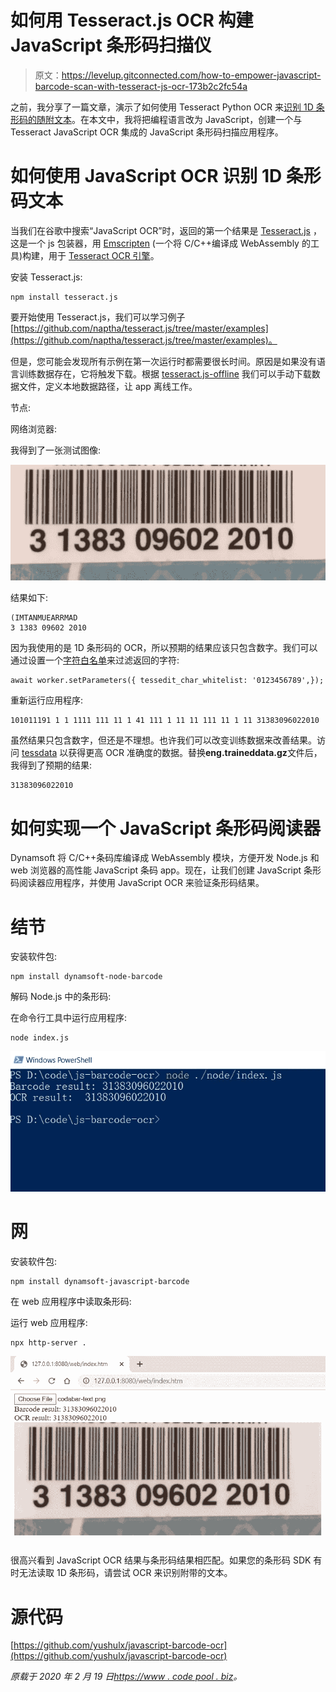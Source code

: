 # 如何用 Tesseract.js OCR 构建 JavaScript 条形码扫描仪

> 原文：<https://levelup.gitconnected.com/how-to-empower-javascript-barcode-scan-with-tesseract-js-ocr-173b2c2fc54a>

之前，我分享了一篇文章，演示了如何使用 Tesseract Python OCR 来[识别 1D 条形码的随附文本](https://www.codepool.biz/tesseract-ocr-python-barcode.html)。在本文中，我将把编程语言改为 JavaScript，创建一个与 Tesseract JavaScript OCR 集成的 JavaScript 条形码扫描应用程序。

# 如何使用 JavaScript OCR 识别 1D 条形码文本

当我们在谷歌中搜索“JavaScript OCR”时，返回的第一个结果是 [Tesseract.js](https://github.com/naptha/tesseract.js) ，这是一个 js 包装器，用 [Emscripten](https://github.com/emscripten-core/emscripten) (一个将 C/C++编译成 WebAssembly 的工具)构建，用于 [Tesseract OCR 引擎](https://github.com/tesseract-ocr/tesseract)。

安装 Tesseract.js:

```
npm install tesseract.js
```

要开始使用 Tesseract.js，我们可以学习例子[https://github.com/naptha/tesseract.js/tree/master/examples](https://github.com/naptha/tesseract.js/tree/master/examples)。

但是，您可能会发现所有示例在第一次运行时都需要很长时间。原因是如果没有语言训练数据存在，它将触发下载。根据 [tesseract.js-offline](https://github.com/jeromewu/tesseract.js-offline) 我们可以手动下载数据文件，定义本地数据路径，让 app 离线工作。

节点:

网络浏览器:

我得到了一张测试图像:

![](img/d7b30cb55af4763218e16fedfd8f6710.png)

结果如下:

```
(IMTANMUEARRMAD 
3 1383 09602 2010
```

因为我使用的是 1D 条形码的 OCR，所以预期的结果应该只包含数字。我们可以通过设置一个[字符白名单](https://github.com/naptha/tesseract.js/blob/master/docs/api.md#worker-set-parameters)来过滤返回的字符:

```
await worker.setParameters({ tessedit_char_whitelist: '0123456789',});
```

重新运行应用程序:

```
101011191 1 1 1111 111 11 1 41 111 1 11 11 111 11 1 11 31383096022010
```

虽然结果只包含数字，但还是不理想。也许我们可以改变训练数据来改善结果。访问 [tessdata](https://github.com/naptha/tessdata) 以获得更高 OCR 准确度的数据。替换**eng.traineddata.gz**文件后，我得到了预期的结果:

```
31383096022010
```

# 如何实现一个 JavaScript 条形码阅读器

Dynamsoft 将 C/C++条码库编译成 WebAssembly 模块，方便开发 Node.js 和 web 浏览器的高性能 JavaScript 条码 app。现在，让我们创建 JavaScript 条形码阅读器应用程序，并使用 JavaScript OCR 来验证条形码结果。

# 结节

安装软件包:

```
npm install dynamsoft-node-barcode
```

解码 Node.js 中的条形码:

在命令行工具中运行应用程序:

```
node index.js
```

![](img/cc5ef2fc116989eb7a6fe525e802a74e.png)

# 网

安装软件包:

```
npm install dynamsoft-javascript-barcode
```

在 web 应用程序中读取条形码:

运行 web 应用程序:

```
npx http-server .
```

![](img/64ae4d63449396b80747ca1f96b6e77e.png)

很高兴看到 JavaScript OCR 结果与条形码结果相匹配。如果您的条形码 SDK 有时无法读取 1D 条形码，请尝试 OCR 来识别附带的文本。

# 源代码

[https://github.com/yushulx/javascript-barcode-ocr](https://github.com/yushulx/javascript-barcode-ocr)

*原载于 2020 年 2 月 19 日*[*https://www . code pool . biz*](https://www.codepool.biz/javascript-barcode-scan-ocr-text.html)*。*